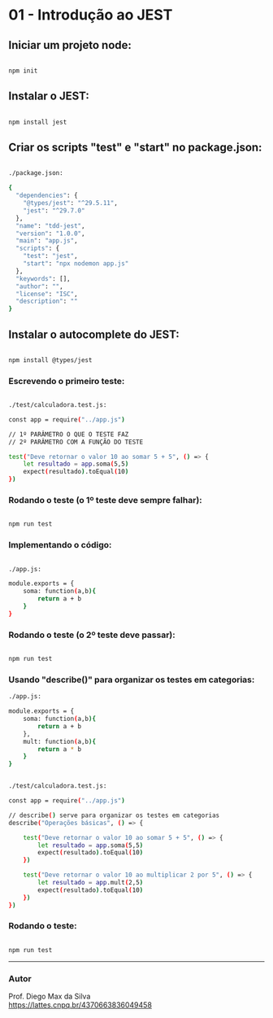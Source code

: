 # 01 - Introdução ao JEST

## Iniciar um projeto node:

```bash

npm init

```

## Instalar o JEST:

```bash

npm install jest

```

## Criar os scripts "test" e "start" no package.json:

```bash

./package.json:

{
  "dependencies": {
    "@types/jest": "^29.5.11",
    "jest": "^29.7.0"
  },
  "name": "tdd-jest",
  "version": "1.0.0",
  "main": "app.js",
  "scripts": {
    "test": "jest",
    "start": "npx nodemon app.js"
  },
  "keywords": [],
  "author": "",
  "license": "ISC",
  "description": ""
}

```

## Instalar o autocomplete do JEST:

```bash

npm install @types/jest

```

### Escrevendo o primeiro teste:


```bash

./test/calculadora.test.js:

const app = require("../app.js")

// 1º PARÂMETRO O QUE O TESTE FAZ
// 2º PARÂMETRO COM A FUNÇÃO DO TESTE

test("Deve retornar o valor 10 ao somar 5 + 5", () => {
    let resultado = app.soma(5,5)
    expect(resultado).toEqual(10)
})

```

### Rodando o teste (o 1º teste deve sempre falhar):

```bash

npm run test

```

### Implementando o código:

```bash

./app.js:

module.exports = {
    soma: function(a,b){
        return a + b
    }
}

```

### Rodando o teste (o 2º teste deve passar):

```bash

npm run test

```

### Usando "describe()" para organizar os testes em categorias:

```bash
./app.js:

module.exports = {
    soma: function(a,b){
        return a + b
    },
    mult: function(a,b){
        return a * b
    }
}
```

```bash

./test/calculadora.test.js:

const app = require("../app.js")

// describe() serve para organizar os testes em categorias
describe("Operações básicas", () => {

    test("Deve retornar o valor 10 ao somar 5 + 5", () => {
        let resultado = app.soma(5,5)
        expect(resultado).toEqual(10)
    })

    test("Deve retornar o valor 10 ao multiplicar 2 por 5", () => {
        let resultado = app.mult(2,5)
        expect(resultado).toEqual(10)
    })
})

```

### Rodando o teste:

```bash

npm run test

```

<hr>

### Autor
Prof. Diego Max da Silva<br>
https://lattes.cnpq.br/4370663836049458